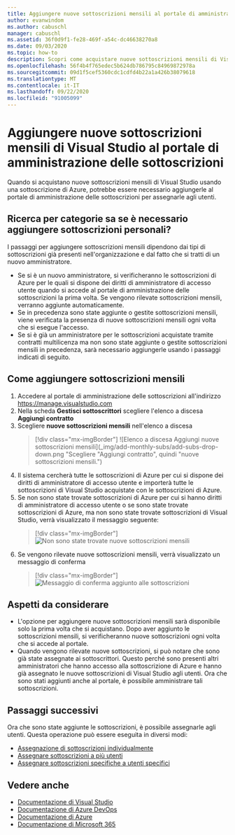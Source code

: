 ```yaml
---
title: Aggiungere nuove sottoscrizioni mensili al portale di amministrazione delle sottoscrizioni | Microsoft Docs
author: evanwindom
ms.author: cabuschl
manager: cabuschl
ms.assetid: 36f0d9f1-fe28-469f-a54c-dc46638270a8
ms.date: 09/03/2020
ms.topic: how-to
description: Scopri come acquistare nuove sottoscrizioni mensili di Visual Studio nel portale di amministrazione delle sottoscrizioni
ms.openlocfilehash: 56f4b4f765edec5b624db786795c84969872978a
ms.sourcegitcommit: 09d1f5cef5360cdc1cdfd4b22a1a426b38079618
ms.translationtype: MT
ms.contentlocale: it-IT
ms.lasthandoff: 09/22/2020
ms.locfileid: "91005099"
---
```

# <a name="add-new-monthly-visual-studio-subscriptions-to-the-subscriptions-administration-portal"></a>Aggiungere nuove sottoscrizioni mensili di Visual Studio al portale di amministrazione delle sottoscrizioni
Quando si acquistano nuove sottoscrizioni mensili di Visual Studio usando una sottoscrizione di Azure, potrebbe essere necessario aggiungerle al portale di amministrazione delle sottoscrizioni per assegnarle agli utenti.  

## <a name="how-do-i-know-if-i-need-to-add-my-subscriptions"></a>Ricerca per categorie sa se è necessario aggiungere sottoscrizioni personali?
I passaggi per aggiungere sottoscrizioni mensili dipendono dai tipi di sottoscrizioni già presenti nell'organizzazione e dal fatto che si tratti di un nuovo amministratore.
- Se si è un nuovo amministratore, si verificheranno le sottoscrizioni di Azure per le quali si dispone dei diritti di amministratore di accesso utente quando si accede al portale di amministrazione delle sottoscrizioni la prima volta.  Se vengono rilevate sottoscrizioni mensili, verranno aggiunte automaticamente. 
- Se in precedenza sono state aggiunte o gestite sottoscrizioni mensili, viene verificata la presenza di nuove sottoscrizioni mensili ogni volta che si esegue l'accesso. 
- Se si è già un amministratore per le sottoscrizioni acquistate tramite contratti multilicenza ma non sono state aggiunte o gestite sottoscrizioni mensili in precedenza, sarà necessario aggiungerle usando i passaggi indicati di seguito.

## <a name="how-to-add-monthly-subscriptions"></a>Come aggiungere sottoscrizioni mensili
1. Accedere al portale di amministrazione delle sottoscrizioni all'indirizzo <https://manage.visualstudio.com>
1. Nella scheda **Gestisci sottoscrittori** scegliere l'elenco a discesa **Aggiungi contratto** 
1. Scegliere **nuove sottoscrizioni mensili** nell'elenco a discesa
   > [!div class="mx-imgBorder"]
   > ![Elenco a discesa Aggiungi nuove sottoscrizioni mensili](_img/add-monthly-subs/add-subs-drop-down.png "Scegliere "Aggiungi contratto", quindi "nuove sottoscrizioni mensili.")
1. Il sistema cercherà tutte le sottoscrizioni di Azure per cui si dispone dei diritti di amministratore di accesso utente e importerà tutte le sottoscrizioni di Visual Studio acquistate con le sottoscrizioni di Azure.
1. Se non sono state trovate sottoscrizioni di Azure per cui si hanno diritti di amministratore di accesso utente o se sono state trovate sottoscrizioni di Azure, ma non sono state trovate sottoscrizioni di Visual Studio, verrà visualizzato il messaggio seguente:
   > [!div class="mx-imgBorder"]
   > ![Non sono state trovate nuove sottoscrizioni mensili](_img/add-monthly-subs/no-subs-found.png "Messaggio di errore che indica che non è disponibile alcuna sottoscrizione di Azure o sottoscrizioni di Visual Studio.")
1. Se vengono rilevate nuove sottoscrizioni mensili, verrà visualizzato un messaggio di conferma
   > [!div class="mx-imgBorder"]
   > ![Messaggio di conferma aggiunto alle sottoscrizioni](_img/add-monthly-subs/subs-added-confirmation.png "Un messaggio di conferma visualizzerà le sottoscrizioni aggiunte.")

## <a name="things-to-keep-in-mind"></a>Aspetti da considerare
- L'opzione per aggiungere nuove sottoscrizioni mensili sarà disponibile solo la prima volta che si acquistano.  Dopo aver aggiunto le sottoscrizioni mensili, si verificheranno nuove sottoscrizioni ogni volta che si accede al portale. 
- Quando vengono rilevate nuove sottoscrizioni, si può notare che sono già state assegnate ai sottoscrittori.  Questo perché sono presenti altri amministratori che hanno accesso alla sottoscrizione di Azure e hanno già assegnato le nuove sottoscrizioni di Visual Studio agli utenti.  Ora che sono stati aggiunti anche al portale, è possibile amministrare tali sottoscrizioni. 

## <a name="next-steps"></a>Passaggi successivi
Ora che sono state aggiunte le sottoscrizioni, è possibile assegnarle agli utenti.  Questa operazione può essere eseguita in diversi modi:
- [Assegnazione di sottoscrizioni individualmente](assign-license.md)
- [Assegnare sottoscrizioni a più utenti](assign-license-bulk.md)
- [Assegnare sottoscrizioni specifiche a utenti specifici](assign-guid.md)

## <a name="see-also"></a>Vedere anche
- [Documentazione di Visual Studio](/visualstudio/)
- [Documentazione di Azure DevOps](/azure/devops/)
- [Documentazione di Azure](/azure/)
- [Documentazione di Microsoft 365](/microsoft-365/)